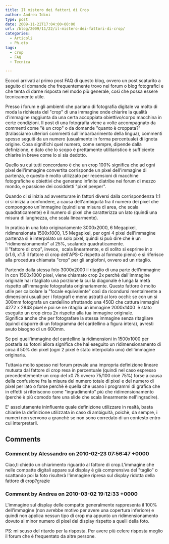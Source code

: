 ```yaml
---
title: Il mistero dei fattori di Crop
author: Andrea Idini
type: post
date: 2009-11-22T17:04:00+00:00
url: /blog/2009/11/22/il-mistero-dei-fattori-di-crop/
categories:
  - Articoli
  - Ph.oto
tags:
  - crop
  - FAQ
  - Tecnica

---
```

Eccoci arrivati al primo post FAQ di questo blog, ovvero un post scaturito a seguito di domande che frequentemente trovo nei forum o blog fotografici e che tenta di darne risposta nel modo più generale, così che possa essere tecnicamente utile.

Presso i forum e gli ambienti che parlano di fotografia digitale va molto di moda la richiesta del "crop" di una immagine onde chiarire la qualità d'immagine raggiunta da una certa accoppiata obiettivo/corpo macchina in certe condizioni. Il post di una fotografia viene a volte accompagnato da commenti come "è un crop" o da domande "quanto è croppata?" (tralasciamo ulteriori commenti sull'imbarbarimento della lingua), commenti spesso seguiti da un numero (usualmente in forma percentuale) di ignota origine. Cosa significhi quel numero, come sempre, dipende dalla definizione, e dato che lo scopo è prettamente utilitaristico è sufficiente chiarire in breve come lo si sia dedotto.

<!--more-->Quello su cui tutti concordano è che un crop 100% significa che ad ogni pixel dell'immagine convertita corrisponde un pixel dell'immagine di partenza, e questo è molto utilizzato per recensioni di macchine fotografiche e obiettivi che generano infinite diatribe nei forum di mezzo mondo, e passione dei cosiddetti "pixel peeper".

Quando ci si inizia ad avventurare in fattori diversi dalla corrispondenza 1:1 ci si inizia a confondere, a causa dell'ambiguità fra il numero dei pixel che compongono un'immagine (quindi una misura di area, che scala quadraticamente) e il numero di pixel che caratterizza un lato (quindi una misura di lunghezza, che scala linearmente).

In pratica in una foto originariamente 3000x2000, 6 Megapixel, ridimensionata 1500x1000, 1.5 Megapixel, per ogni 4 pixel dell'immagine partenza si è interpolato un solo pixel, quindi si può dire che è un "ridimensionamento" al 25%, scalando quadraticamente.  
Il "fattore di crop", invece,  scala linearmente, e di solito si esprime in x (x1.6, x1.5 il fattore di crop dell'APS-C rispetto al formato pieno) e si riferisce alla procedura chiamata "crop" per gli anglofoni, ovvero ad un ritaglio.

Partendo dalla stessa foto 3000x2000 il ritaglio di una parte dell'immagine in con 1500x1000 pixel, viene chiamato crop 2x perchè dall'immagine originale hai ritagliato una porzione la cui la diagonale è lunga la metà rispetto all'immagnie fotografata originariamente. Questo fattore è molto utile per calcolare la "focale equivalente" così da ricondursi mentalmente a dimensioni usuali per i fotografi e meno astratti ai loro occhi: se con un si 300mm fotografa un cardellino sfruttando una 450D che cattura immagini 4272 x 2848 pixel e poi se ne ritaglia un immagine 2000x1400  è stato eseguito un crop circa 2x rispetto alla tua immagine originale.  
Significa anche che per fotografare la stessa immagine senza ritagliare (quindi disporre di un fotogramma del cardellino a figura intera), avresti avuto bisogno di un 600mm.

Se poi quell'immagine del cardellino la ridimensioni in 1500x1000 per postarla su fotoni allora significa che hai eseguito un ridimensionamento di circa il 50% dei pixel (ogni 2 pixel è stato interpolato uno) dell'immagine originaria.

Tuttavia molto spesso nei forum prevale una impropria definizione lineare mutuata dal fattore di crop resa in percentuale (quindi nel caso espresso precedentemente un crop del x0.75 ovvero 75/100 cioè 75%) forse a causa della confusione fra la misura del numero totale di pixel e del numero di pixel per lato o forse perchè è quella che usano i programmi di grafica che in effetti si riferiscono come "ingradimento" più che ridimensionamento (perchè è più comodo fare una slide che scala linearmente nell'ingradire).

E' assolutamente ininfluente quale definizione utilizzare in realtà, basta chiarire la definizione utilizzata in caso di ambiguità, poichè, da sempre, i numeri non servono a granchè se non sono corredato di un contesto entro cui interpretarli.

## Comments

### Comment by Alessandro on 2010-02-23 07:56:47 +0000
Ciao,ti chiedo un chiarimento riguardo al fattore di crop.L'immagine che nelle compatte digitali appare sul display è gìà comprensiva del "taglio" o scattando poi la foto risulterà l'immagine ripresa sul display ridotta della fattore di crop?grazie

### Comment by Andrea on 2010-03-02 19:12:33 +0000
L'immagine sul display delle compatte generalmente rappresenta il 100% dell'immagine (non avrebbe motivo per avere una copertura inferiore) e quindi non applica nessun tipo di crop ma appunto un ridimensionamento dovuto al minor numero di pixel del display rispetto a quelli della foto.

PS: mi scuso del ritardo per la risposta. Per avere più celere risposta meglio il forum che è frequentato da altre persone.